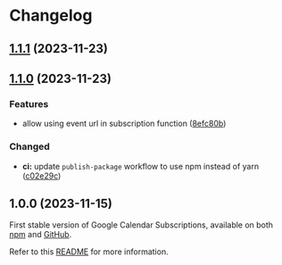 # Changelog

## [1.1.1](https://github.com/gabrielecanepa/google-calendar-subscriptions/compare/1.1.0...1.1.1) (2023-11-23)

## [1.1.0](https://github.com/gabrielecanepa/google-calendar-subscriptions/compare/1.0.0...1.1.0) (2023-11-23)


### Features

* allow using event url in subscription function ([8efc80b](https://github.com/gabrielecanepa/google-calendar-subscriptions/commit/8efc80b0de1279ade6347ff3c2cd01b82206948b))


### Changed

* **ci:** update `publish-package` workflow to use npm instead of yarn ([c02e29c](https://github.com/gabrielecanepa/google-calendar-subscriptions/commit/c02e29ccdbe510b1e544329cbedb097ed525cfb0))

## 1.0.0 (2023-11-15)

First stable version of Google Calendar Subscriptions, available on both [npm](https://www.npmjs.com/package/google-calendar-subscriptions) and [GitHub](https://github.com/gabrielecanepa/google-calendar-subscriptions/pkgs/npm/google-calendar-subscriptions).

Refer to this [README](versions/1.0.0/README.md) for more information.
